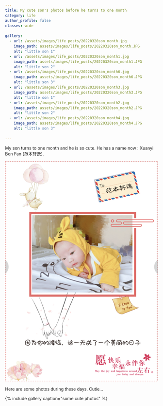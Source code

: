```yaml
---
title: My cute son's photos before he turns to one month
category: life
author_profile: false
classes: wide

gallery:
  - url: /assets/images/life_posts/20220320son_month.jpg
    image_path: assets/images/life_posts/20220320son_month.JPG
    alt: "little son 1"
  - url: /assets/images/life_posts/20220320son_month1.jpg
    image_path: assets/images/life_posts/20220320son_month1.JPG
    alt: "little son 2"
  - url: /assets/images/life_posts/20220320son_month6.jpg
    image_path: assets/images/life_posts/20220320son_month6.JPG
    alt: "little son 3"
  - url: /assets/images/life_posts/20220320son_month3.jpg
    image_path: assets/images/life_posts/20220320son_month3.JPG
    alt: "little son 1"
  - url: /assets/images/life_posts/20220320son_month2.jpg
    image_path: assets/images/life_posts/20220320son_month2.JPG
    alt: "little son 2"
  - url: /assets/images/life_posts/20220320son_month4.jpg
    image_path: assets/images/life_posts/20220320son_month4.JPG
    alt: "little son 3"

---
```


My son turns to one month and he is so cute. He has a name now : Xuanyi Ben Fan (范本轩逸). 

![png](/assets/images/life_posts/20220320son_month5.PNG)

Here are some photos during these days. Cutie...

{% include gallery caption="some cute photos" %}





